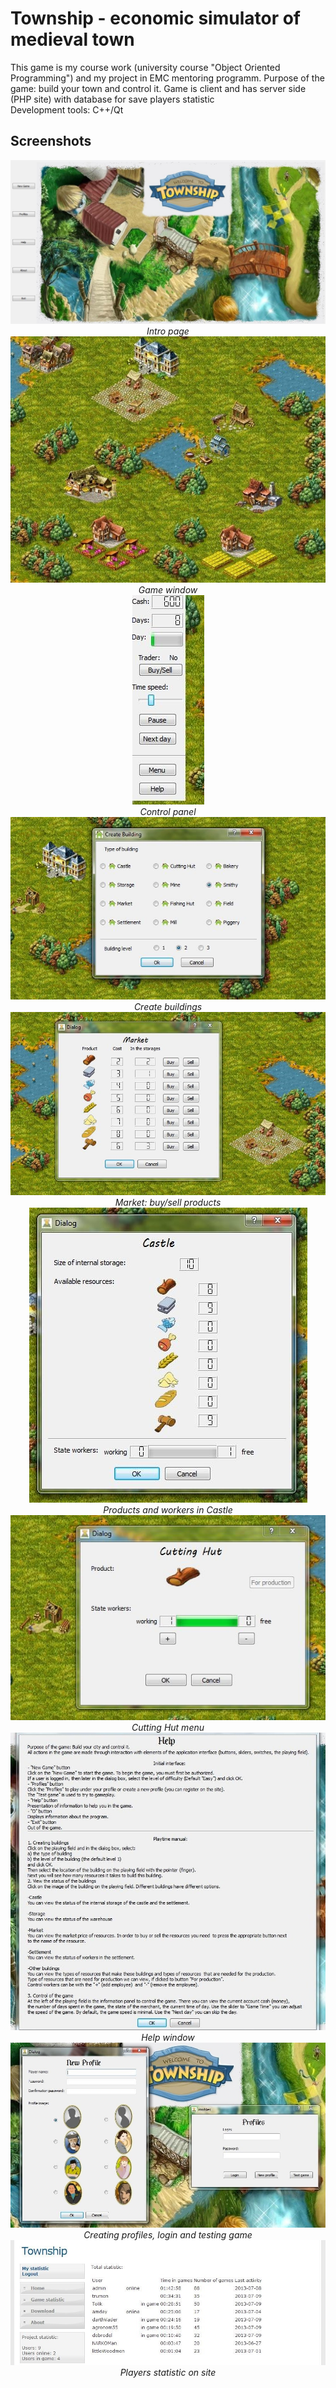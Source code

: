# Township - economic simulator of medieval town
This game is my course work (university course "Object Oriented Programming") and my project in EMC mentoring programm. Purpose of the game: build your town and control it. Game is client and has server side (PHP site) with database for save players statistic<br>
Development tools: C++/Qt
## Screenshots
<div align="center">
    <img src="screenshots/screen_1.jpg"><br>
    <i>Intro page</i>
    <br>
    <img src="screenshots/screen_2.jpg"><br>
    <i>Game window</i>
    <br>
    <img src="screenshots/screen_3.jpg"><br>
    <i>Control panel</i>
    <br>
    <img src="screenshots/screen_4.jpg"><br>
    <i>Create buildings</i>
    <br>
    <img src="screenshots/screen_5.jpg"><br>
    <i>Market: buy/sell products</i>
    <br>
    <img src="screenshots/screen_6.jpg"><br>
    <i>Products and workers in Castle</i>
    <br>
    <img src="screenshots/screen_7.jpg"><br>
    <i>Cutting Hut menu</i>
    <br>
    <img src="screenshots/screen_8.jpg"><br>
    <i>Help window</i>
    <br>
    <img src="screenshots/screen_9.jpg"><br>
    <i>Creating profiles, login and testing game</i>
    <br>
    <img src="screenshots/screen_10.jpg"><br>
    <i>Players statistic on site</i>
</div>
